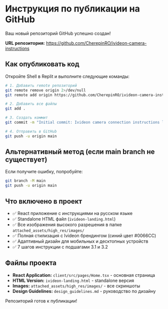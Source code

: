 # Инструкция по публикации на GitHub

Ваш новый репозиторий GitHub успешно создан!

**URL репозитория:** https://github.com/CherepinRO/ivideon-camera-instructions

## Как опубликовать код

Откройте Shell в Replit и выполните следующие команды:

```bash
# 1. Добавить remote репозиторий
git remote remove origin 2>/dev/null
git remote add origin https://github.com/CherepinRO/ivideon-camera-instructions.git

# 2. Добавить все файлы
git add .

# 3. Создать коммит
git commit -m "Initial commit: Ivideon camera connection instructions landing page"

# 4. Отправить в GitHub
git push -u origin main
```

## Альтернативный метод (если main branch не существует)

Если получите ошибку, попробуйте:

```bash
git branch -M main
git push -u origin main
```

## Что включено в проект

- ✅ React приложение с инструкциями на русском языке
- ✅ Standalone HTML файл (`ivideon-landing.html`)
- ✅ Все изображения высокого разрешения в папке `attached_assets/high_res/images/`
- ✅ Полная стилизация с Ivideon брендингом (синий цвет #0066CC)
- ✅ Адаптивный дизайн для мобильных и десктопных устройств
- ✅ 7 шагов инструкции с подшагами 3.1 и 3.2

## Файлы проекта

- **React Application:** `client/src/pages/Home.tsx` - основная страница
- **HTML Version:** `ivideon-landing.html` - standalone версия
- **Images:** `attached_assets/high_res/images/` - все скриншоты
- **Design Guidelines:** `design_guidelines.md` - руководство по дизайну

Репозиторий готов к публикации!
